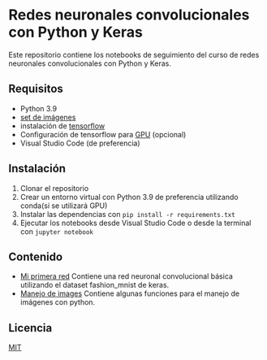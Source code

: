 # Redes neuronales convolucionales con Python y Keras

Este repositorio contiene los notebooks de seguimiento del curso de redes neuronales convolucionales con Python y Keras.

## Requisitos
- Python 3.9
- [set de imágenes](https://www.kaggle.com/datasets/alarcon7a/cnn-data-sources)
- instalación de [tensorflow](https://www.tensorflow.org/install)
- Configuración de tensorflow para [GPU](https://www.tensorflow.org/install/gpu) (opcional)
- Visual Studio Code (de preferencia)

## Instalación
1. Clonar el repositorio
2. Crear un entorno virtual con Python 3.9 de preferencia utilizando conda(si se utilizará GPU)
3. Instalar las dependencias con `pip install -r requirements.txt`
4. Ejecutar los notebooks desde Visual Studio Code o desde la terminal con `jupyter notebook`

## Contenido
- [Mi primera red](/notebooks/Mi%20primera%20red.ipynb) Contiene una red neuronal convolucional básica utilizando el dataset fashion_mnist de keras.
- [Manejo de images](/notebooks/Manejo%20de%20images.ipynb) Contiene algunas funciones para el manejo de imágenes con python.


## Licencia
[MIT](https://choosealicense.com/licenses/mit/)